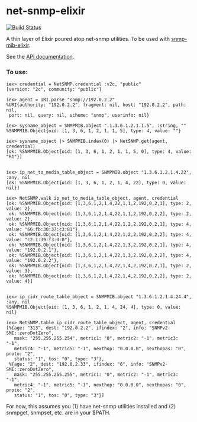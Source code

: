 net-snmp-elixir
=======
[![Build Status](https://travis-ci.org/jonnystorm/net-snmp-elixir.svg?branch=master)](https://travis-ci.org/jonnystorm/net-snmp-elixir)

A thin layer of Elixir poured atop net-snmp utilities. To be used with [snmp-mib-elixir](https://github.com/jonnystorm/snmp-mib-elixir).

See the [API documentation](https://jonnystorm.github.io/net-snmp-elixir).

### To use:

```
iex> credential = NetSNMP.credential :v2c, "public"
[version: "2c", community: "public"]

iex> agent = URI.parse "snmp://192.0.2.2"
%URI{authority: "192.0.2.2", fragment: nil, host: "192.0.2.2", path: nil,
 port: nil, query: nil, scheme: "snmp", userinfo: nil}

iex> sysname_object = SNMPMIB.object ".1.3.6.1.2.1.1.5", :string, ""
%SNMPMIB.Object{oid: [1, 3, 6, 1, 2, 1, 1, 5], type: 4, value: ""}

iex> sysname_object |> SNMPMIB.index(0) |> NetSNMP.get(agent, credential)
[ok: %SNMPMIB.Object{oid: [1, 3, 6, 1, 2, 1, 1, 5, 0], type: 4, value: "R1"}]


iex> ip_net_to_media_table_object = SNMPMIB.object "1.3.6.1.2.1.4.22", :any, nil
[ok: %SNMPMIB.Object{oid: [1, 3, 6, 1, 2, 1, 4, 22], type: 0, value: nil}]

iex> NetSNMP.walk ip_net_to_media_table_object, agent, credential
[ok: %SNMPMIB.Object{oid: [1,3,6,1,2,1,4,22,1,1,2,192,0,2,1], type: 2, value: 2},
 ok: %SNMPMIB.Object{oid: [1,3,6,1,2,1,4,22,1,1,2,192,0,2,2], type: 2, value: 2},
 ok: %SNMPMIB.Object{oid: [1,3,6,1,2,1,4,22,1,2,2,192,0,2,1], type: 4, value: "66:fb:30:37:c3:81"},
 ok: %SNMPMIB.Object{oid: [1,3,6,1,2,1,4,22,1,2,2,192,0,2,2], type: 4, value: "c2:1:39:f3:0:0"},
 ok: %SNMPMIB.Object{oid: [1,3,6,1,2,1,4,22,1,3,2,192,0,2,1], type: 4, value: "192.0.2.1"},
 ok: %SNMPMIB.Object{oid: [1,3,6,1,2,1,4,22,1,3,2,192,0,2,2], type: 4, value: "192.0.2.2"},
 ok: %SNMPMIB.Object{oid: [1,3,6,1,2,1,4,22,1,4,2,192,0,2,1], type: 2, value: 3},
 ok: %SNMPMIB.Object{oid: [1,3,6,1,2,1,4,22,1,4,2,192,0,2,2], type: 2, value: 4}]


iex> ip_cidr_route_table_object = SNMPMIB.object "1.3.6.1.2.1.4.24.4", :any, nil
%SNMPMIB.Object{oid: [1, 3, 6, 1, 2, 1, 4, 24, 4], type: 0, value: nil}

iex> NetSNMP.table ip_cidr_route_table_object, agent, credential
[%{age: "313", dest: "192.0.2.2", ifindex: "2", info: "SNMPv2-SMI::zeroDotZero",
   mask: "255.255.255.254", metric1: "0", metric2: "-1", metric3: "-1",
   metric4: "-1", metric5: "-1", nexthop: "0.0.0.0", nexthopas: "0", proto: "2",
   status: "1", tos: "0", type: "3"},
 %{age: "2", dest: "192.0.2.33", ifindex: "6", info: "SNMPv2-SMI::zeroDotZero",
   mask: "255.255.255.255", metric1: "0", metric2: "-1", metric3: "-1",
   metric4: "-1", metric5: "-1", nexthop: "0.0.0.0", nexthopas: "0", proto: "2",
   status: "1", tos: "0", type: "3"}]
```

For now, this assumes you (1) have net-snmp utilities installed and (2) snmpget, snmpset, etc. are in your $PATH.

